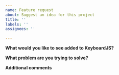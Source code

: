 ```yaml
---
name: Feature request
about: Suggest an idea for this project
title: ''
labels: ''
assignees: ''

---
```


<!--
Thanks for taking the time to suggest an improvement!
It's appreciated as it helps me understand how KeyboardJS is being used and how I can make it better for all of us. Cheers! 🍻
-->

**What would you like to see added to KeyboardJS?**
<!-- Describe your idea here. Explain how KeyboardJS would change. Code examples are very helpful if you can provide them. -->

**What problem are you trying to solve?**
<!-- Describe why you think this would be a useful addition to the library. Again, code examples are very helpful if you can provide them. -->

**Additional comments**
<!-- Anything else you'd like to add. -->
